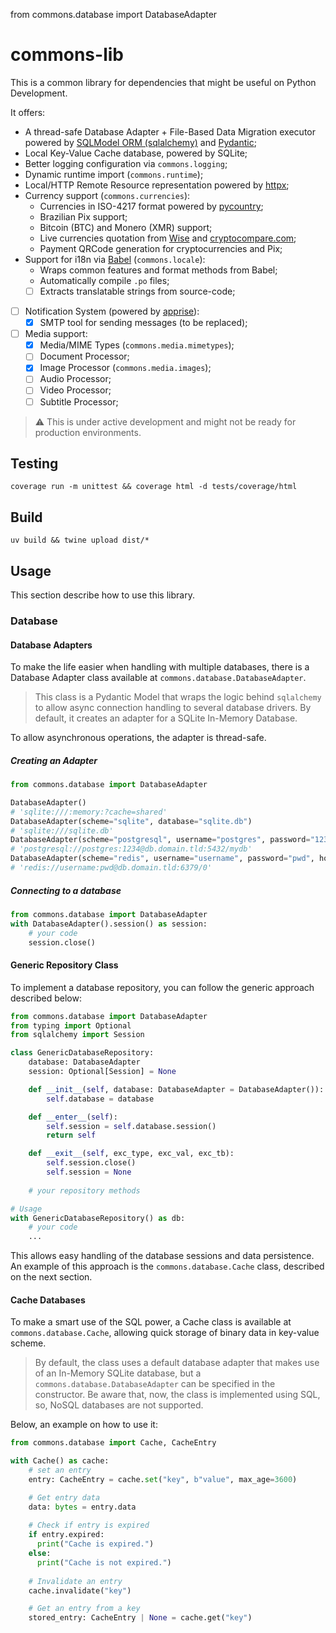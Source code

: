 from commons.database import DatabaseAdapter

# commons-lib

This is a common library for dependencies that might be useful on Python Development.

It offers:
- A thread-safe Database Adapter + File-Based Data Migration executor powered by [SQLModel ORM (sqlalchemy)](https://sqlmodel.tiangolo.com/) and [Pydantic](https://pydantic.dev/);
- Local Key-Value Cache database, powered by SQLite;
- Better logging configuration via `commons.logging`;
- Dynamic runtime import (`commons.runtime`);
- Local/HTTP Remote Resource representation powered by [httpx](https://www.python-httpx.org/);
- Currency support (`commons.currencies`):
  - Currencies in ISO-4217 format powered by [pycountry](https://github.com/pycountry/pycountry/);
  - Brazilian Pix support;
  - Bitcoin (BTC) and Monero (XMR) support;
  - Live currencies quotation from [Wise](https://wise.com/) and [cryptocompare.com](https://cryptocompare.com/);
  - Payment QRCode generation for cryptocurrencies and Pix;
- Support for i18n via [Babel](https://babel.pocoo.org/) (`commons.locale`):
  - Wraps common features and format methods from Babel;
  - Automatically compile `.po` files;
  - [ ] Extracts translatable strings from source-code;
- [ ] Notification System (powered by [apprise](https://github.com/caronc/apprise)):
  - [x] SMTP tool for sending messages (to be replaced);
- [ ] Media support:
  - [x] Media/MIME Types (`commons.media.mimetypes`);
  - [ ] Document Processor;
  - [x] Image Processor (`commons.media.images`);
  - [ ] Audio Processor;
  - [ ] Video Processor;
  - [ ] Subtitle Processor;

> ⚠️ This is under active development and might not be ready for production environments.

## Testing

```shell
coverage run -m unittest && coverage html -d tests/coverage/html
```

## Build
```shell
uv build && twine upload dist/*
```

## Usage

This section describe how to use this library.

### Database

#### Database Adapters

To make the life easier when handling with multiple databases, there is a Database Adapter class available at `commons.database.DatabaseAdapter`.

> This class is a Pydantic Model that wraps the logic behind `sqlalchemy` to allow async connection handling to several database drivers. By default, it creates an adapter for a SQLite In-Memory Database.

To allow asynchronous operations, the adapter is thread-safe.

##### Creating an Adapter

```python
from commons.database import DatabaseAdapter

DatabaseAdapter()
# 'sqlite:///:memory:?cache=shared'
DatabaseAdapter(scheme="sqlite", database="sqlite.db")
# 'sqlite:///sqlite.db'
DatabaseAdapter(scheme="postgresql", username="postgres", password="1234", host="db.domain.tld", port=5432, database="mydb")
# 'postgresql://postgres:1234@db.domain.tld:5432/mydb'
DatabaseAdapter(scheme="redis", username="username", password="pwd", host="db.domain.tld", port=6379, database="0")
# 'redis://username:pwd@db.domain.tld:6379/0'
```

##### Connecting to a database

```python
from commons.database import DatabaseAdapter
with DatabaseAdapter().session() as session:
    # your code
    session.close()
```

#### Generic Repository Class

To implement a database repository, you can follow the generic approach described below:

```python
from commons.database import DatabaseAdapter
from typing import Optional
from sqlalchemy import Session

class GenericDatabaseRepository:
    database: DatabaseAdapter
    session: Optional[Session] = None

    def __init__(self, database: DatabaseAdapter = DatabaseAdapter()):
        self.database = database

    def __enter__(self):
        self.session = self.database.session()
        return self

    def __exit__(self, exc_type, exc_val, exc_tb):
        self.session.close()
        self.session = None
        
    # your repository methods

# Usage
with GenericDatabaseRepository() as db:
    # your code  
    ...

```

This allows easy handling of the database sessions and data persistence. An example of this approach is the `commons.database.Cache` class, described on the next section.


#### Cache Databases

To make a smart use of the SQL power, a Cache class is available at `commons.database.Cache`, allowing quick storage of binary data in key-value scheme.

> By default, the class uses a default database adapter that makes use of an In-Memory SQLite database, but a  `commons.database.DatabaseAdapter` can be specified in the constructor. Be aware that, now, the class is implemented using SQL, so, NoSQL databases are not supported.

Below, an example on how to use it:

```python
from commons.database import Cache, CacheEntry

with Cache() as cache:
    # set an entry
    entry: CacheEntry = cache.set("key", b"value", max_age=3600)

    # Get entry data
    data: bytes = entry.data
    
    # Check if entry is expired
    if entry.expired:
      print("Cache is expired.")
    else:
      print("Cache is not expired.")
    
    # Invalidate an entry
    cache.invalidate("key")

    # Get an entry from a key
    stored_entry: CacheEntry | None = cache.get("key")
```

